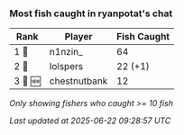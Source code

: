 ### Most fish caught in ryanpotat's chat
| Rank | Player | Fish Caught |
|------|--------|-----------|
| 1 🥇  | n1nzin_  | 64 |
| 2 🥈  | lolspers  | 22 (+1) |
| 3 🥉 🆕 | chestnutbank  | 12 |

_Only showing fishers who caught >= 10 fish_

_Last updated at 2025-06-22 09:28:57 UTC_